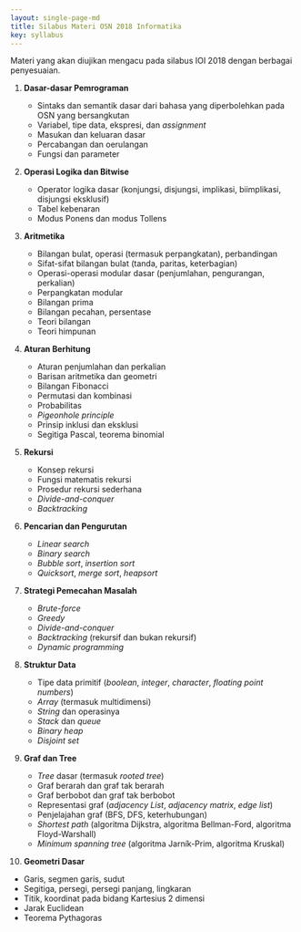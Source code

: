 ```yaml
---
layout: single-page-md
title: Silabus Materi OSN 2018 Informatika
key: syllabus
---
```


Materi yang akan diujikan mengacu pada silabus IOI 2018 dengan berbagai penyesuaian.

1. **Dasar-dasar Pemrograman**
   * Sintaks dan semantik dasar dari bahasa yang diperbolehkan pada OSN yang bersangkutan
   * Variabel, tipe data, ekspresi, dan *assignment*
   * Masukan dan keluaran dasar
   * Percabangan dan oerulangan
   * Fungsi dan parameter

2. **Operasi Logika dan Bitwise**
   * Operator logika dasar (konjungsi, disjungsi, implikasi, biimplikasi, disjungsi eksklusif)
   * Tabel kebenaran
   * Modus Ponens dan modus Tollens

3. **Aritmetika**
   * Bilangan bulat, operasi (termasuk perpangkatan), perbandingan
   * Sifat-sifat bilangan bulat (tanda, paritas, keterbagian)
   * Operasi-operasi modular dasar (penjumlahan, pengurangan, perkalian)
   * Perpangkatan modular
   * Bilangan prima
   * Bilangan pecahan, persentase
   * Teori bilangan
   * Teori himpunan

4. **Aturan Berhitung**
   * Aturan penjumlahan dan perkalian
   * Barisan aritmetika dan geometri
   * Bilangan Fibonacci
   * Permutasi dan kombinasi
   * Probabilitas
   * *Pigeonhole principle*
   * Prinsip inklusi dan eksklusi
   * Segitiga Pascal, teorema binomial

5. **Rekursi**
   * Konsep rekursi
   * Fungsi matematis rekursi
   * Prosedur rekursi sederhana
   * *Divide-and-conquer*
   * *Backtracking*

6. **Pencarian dan Pengurutan**
   * *Linear search*
   * *Binary search*
   * *Bubble sort*, *insertion sort*
   * *Quicksort*, *merge sort*, *heapsort*

7. **Strategi Pemecahan Masalah**
   * *Brute-force*
   * *Greedy*
   * *Divide-and-conquer*
   * *Backtracking* (rekursif dan bukan rekursif)
   * *Dynamic programming*

8. **Struktur Data**
   * Tipe data primitif (*boolean*, *integer*, *character*, *floating point numbers*)
   * *Array* (termasuk multidimensi)
   * *String* dan operasinya
   * *Stack* dan *queue*
   * *Binary heap*
   * *Disjoint set*

9. **Graf dan Tree**
   * *Tree* dasar (termasuk *rooted tree*)
   * Graf berarah dan graf tak berarah
   * Graf berbobot dan graf tak berbobot
   * Representasi graf (*adjacency List*, *adjacency matrix*, *edge list*)
   * Penjelajahan graf (BFS, DFS, keterhubungan)
   * *Shortest path* (algoritma Dijkstra, algoritma Bellman-Ford, algoritma Floyd-Warshall)
   * *Minimum spanning tree* (algoritma Jarník-Prim, algoritma Kruskal)

10. **Geometri Dasar**
   * Garis, segmen garis, sudut
   * Segitiga, persegi, persegi panjang, lingkaran
   * Titik, koordinat pada bidang Kartesius 2 dimensi
   * Jarak Euclidean
   * Teorema Pythagoras
